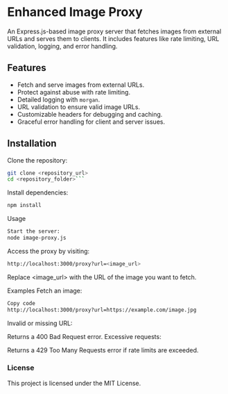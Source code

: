 # Enhanced Image Proxy

An Express.js-based image proxy server that fetches images from external URLs and serves them to clients. It includes features like rate limiting, URL validation, logging, and error handling.

## Features

- Fetch and serve images from external URLs.
- Protect against abuse with rate limiting.
- Detailed logging with `morgan`.
- URL validation to ensure valid image URLs.
- Customizable headers for debugging and caching.
- Graceful error handling for client and server issues.

## Installation

Clone the repository:
   ```bash
   git clone <repository_url>
   cd <repository_folder>```
```

Install dependencies:
```bash
npm install
```
Usage
```bash
Start the server:
node image-proxy.js
```

Access the proxy by visiting:
```bash
http://localhost:3000/proxy?url=<image_url>
```
Replace <image_url> with the URL of the image you want to fetch.

Examples
Fetch an image:
```bash
Copy code
http://localhost:3000/proxy?url=https://example.com/image.jpg
```
Invalid or missing URL:

Returns a 400 Bad Request error.
Excessive requests:

Returns a 429 Too Many Requests error if rate limits are exceeded.

### License  
This project is licensed under the MIT License.